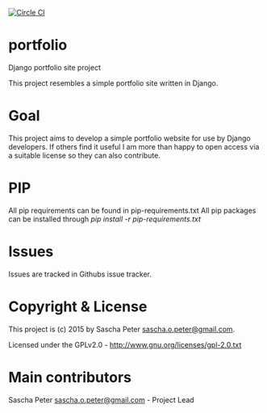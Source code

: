 [![Circle CI](https://circleci.com/gh/Sascha-Peter/portfolio.svg?style=svg)](https://circleci.com/gh/Sascha-Peter/portfolio)

# portfolio
Django portfolio site project

This project resembles a simple portfolio site written in Django.

# Goal
This project aims to develop a simple portfolio website for use by Django developers.
If others find it useful I am more than happy to open access via a suitable license 
so they can also contribute.

# PIP
All pip requirements can be found in pip-requirements.txt
All pip packages can be installed through *pip install -r pip-requirements.txt*

# Issues
Issues are tracked in Githubs issue tracker.

# Copyright & License
This project is (c) 2015 by Sascha Peter <sascha.o.peter@gmail.com>.

Licensed under the GPLv2.0 - http://www.gnu.org/licenses/gpl-2.0.txt

# Main contributors
Sascha Peter <sascha.o.peter@gmail.com> - Project Lead
